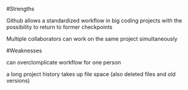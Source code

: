 #Strengths

Github allows a standardized workflow in big coding projects with the possibility to return to former checkpoints

Multiple collaborators can work on the same project simultaneously

#Weaknesses

can overclomplicate workflow for one person 

a long project history takes up file space (also deleted files and old versions)